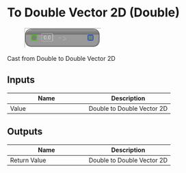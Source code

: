 # To Double Vector 2D (Double)

<div align="left" data-full-width="false">

<figure><img src="to_double_vector_2d_-double.png" alt=""><figcaption></figcaption></figure>

</div>

Cast from Double to Double Vector 2D

## Inputs

<table>
<thead><tr><th width="170">Name</th><th>Description</th></tr></thead>
<tbody>
<tr><td>Value</td><td>Double to Double Vector 2D</td></tr>
</tbody>
</table>

## Outputs

<table>
<thead><tr><th width="170">Name</th><th>Description</th></tr></thead>
<tbody>
<tr><td>Return Value</td><td>Double to Double Vector 2D</td></tr>
</tbody>
</table>